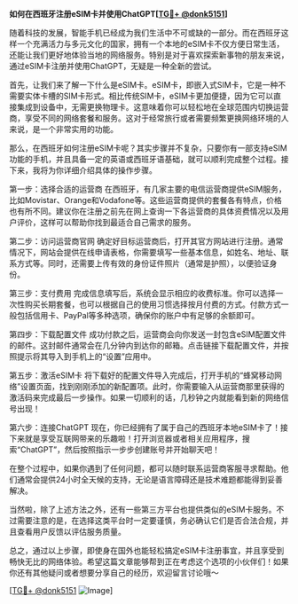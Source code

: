 **如何在西班牙注册eSIM卡并使用ChatGPT[[TG💪+ @donk5151](https://t.me/s/donk5151)]**

随着科技的发展，智能手机已经成为我们生活中不可或缺的一部分。而在西班牙这样一个充满活力与多元文化的国家，拥有一个本地的eSIM卡不仅方便日常生活，还能让我们更好地体验当地的网络服务。特别是对于喜欢探索新事物的朋友来说，通过eSIM卡注册并使用ChatGPT，无疑是一种全新的尝试。

首先，让我们来了解一下什么是eSIM卡。eSIM卡，即嵌入式SIM卡，它是一种不需要实体卡槽的SIM卡形式。相比传统SIM卡，eSIM卡更加便捷，因为它可以直接集成到设备中，无需更换物理卡。这意味着你可以轻松地在全球范围内切换运营商，享受不同的网络套餐和服务。这对于经常旅行或者需要频繁更换网络环境的人来说，是一个非常实用的功能。

那么，在西班牙如何注册eSIM卡呢？其实步骤并不复杂，只要你有一部支持eSIM功能的手机，并且具备一定的英语或西班牙语基础，就可以顺利完成整个过程。接下来，我将为你详细介绍具体的操作步骤。

第一步：选择合适的运营商
在西班牙，有几家主要的电信运营商提供eSIM服务，比如Movistar、Orange和Vodafone等。这些运营商提供的套餐各有特点，价格也有所不同。建议你在注册之前先在网上查询一下各运营商的具体资费情况以及用户评价，这样可以帮助你找到最适合自己需求的服务。

第二步：访问运营商官网
确定好目标运营商后，打开其官方网站进行注册。通常情况下，网站会提供在线申请表格，你需要填写一些基本信息，如姓名、地址、联系方式等。同时，还需要上传有效的身份证件照片（通常是护照），以便验证身份。

第三步：支付费用
完成信息填写后，系统会显示相应的收费标准。你可以选择一次性购买长期套餐，也可以根据自己的使用习惯选择按月付费的方式。付款方式一般包括信用卡、PayPal等多种选项，确保你的账户中有足够的余额即可。

第四步：下载配置文件
成功付款之后，运营商会向你发送一封包含eSIM配置文件的邮件。这封邮件通常会在几分钟内到达你的邮箱。点击链接下载配置文件，并按照提示将其导入到手机上的“设置”应用中。

第五步：激活eSIM卡
将下载好的配置文件导入完成后，打开手机的“蜂窝移动网络”设置页面，找到刚刚添加的新配置项。此时，你需要输入从运营商那里获得的激活码来完成最后一步操作。如果一切顺利的话，几秒钟之内就能看到新的网络信号出现！

第六步：连接ChatGPT
现在，你已经拥有了属于自己的西班牙本地eSIM卡了！接下来就是享受互联网带来的乐趣啦！打开浏览器或者相关应用程序，搜索“ChatGPT”，然后按照指示一步步创建账号并开始聊天吧！

在整个过程中，如果你遇到了任何问题，都可以随时联系运营商客服寻求帮助。他们通常会提供24小时全天候的支持，无论是语言障碍还是技术难题都能得到妥善解决。

当然啦，除了上述方法之外，还有一些第三方平台也提供类似的eSIM卡服务。不过需要注意的是，在选择这类平台时一定要谨慎，务必确认它们是否合法合规，并且查看用户反馈以评估服务质量。

总之，通过以上步骤，即使身在国外也能轻松搞定eSIM卡注册事宜，并且享受到畅快无比的网络体验。希望这篇文章能够帮到正在考虑这个选项的小伙伴们！如果你还有其他疑问或者想要分享自己的经历，欢迎留言讨论哦～

[[TG💪+ @donk5151](https://t.me/s/donk5151) ![Image](https://i.postimg.cc/rwNCRYN7/Snipaste-2025-04-30-17-27-05.png)]